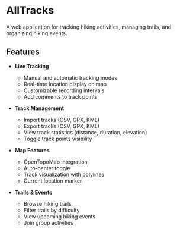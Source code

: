 # AllTracks

A web application for tracking hiking activities, managing trails, and organizing hiking events.

## Features

- **Live Tracking**
  - Manual and automatic tracking modes
  - Real-time location display on map
  - Customizable recording intervals
  - Add comments to track points

- **Track Management**
  - Import tracks (CSV, GPX, KML)
  - Export tracks (CSV, GPX, KML)
  - View track statistics (distance, duration, elevation)
  - Toggle track points visibility

- **Map Features**
  - OpenTopoMap integration
  - Auto-center toggle
  - Track visualization with polylines
  - Current location marker

- **Trails & Events**
  - Browse hiking trails
  - Filter trails by difficulty
  - View upcoming hiking events
  - Join group activities
